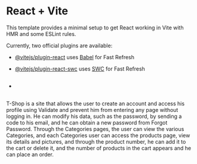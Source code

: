 # React + Vite

This template provides a minimal setup to get React working in Vite with HMR and some ESLint rules.

Currently, two official plugins are available:

- [@vitejs/plugin-react](https://github.com/vitejs/vite-plugin-react/blob/main/packages/plugin-react/README.md) uses [Babel](https://babeljs.io/) for Fast Refresh
- [@vitejs/plugin-react-swc](https://github.com/vitejs/vite-plugin-react-swc) uses [SWC](https://swc.rs/) for Fast Refresh

- ## 
T-Shop is a site that allows the user to create an account and access his profile using Validate and prevent him from entering any page without logging in. He can modify his data, such as the password, 
by sending a code to his email, 
and he can obtain a new password from Forgot Password.
Through the Categories pages, the user can view the various Categories, 
and each Categories user can access the products page, view its details and pictures,
and through the product number, he can add it to the cart or delete it, 
and the number of products in the cart appears and he can place an order.
